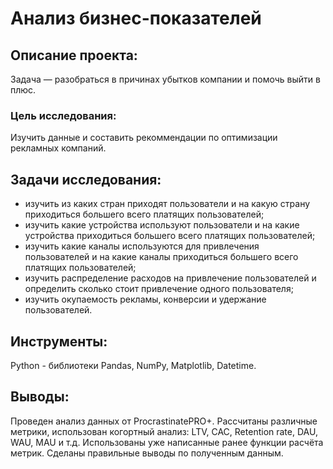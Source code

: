 # Анализ бизнес-показателей

## Описание проекта:

Задача — разобраться в причинах убытков компании и помочь выйти в плюс.

### Цель исследования:

Изучить данные и составить рекоммендации по оптимизации рекламных компаний.

## Задачи исследования:

- изучить из каких стран приходят пользователи и на какую страну приходиться большего всего платящих пользователей;
- изучить какие устройства используют пользователи и на какие устройства приходиться большего всего платящих пользователей;
- изучить какие каналы используются для привлечения пользователей и на какие каналы приходиться большего всего платящих пользователей;
- изучить распределение расходов на привлечение пользователей и определить сколько стоит привлечение одного пользователя;
- изучить окупаемость рекламы, конверсии и удержание пользователей.

## Инструменты:

Python - библиотеки Pandas, NumPy, Matplotlib, Datetime.

## Выводы: 
Проведен анализ данных от ProcrastinatePRO+. Рассчитаны различные метрики, использован когортный анализ: LTV, CAC, Retention rate, DAU, WAU, MAU и т.д. Использованы уже написанные ранее функции расчёта метрик. Сделаны правильные выводы по полученным данным.

